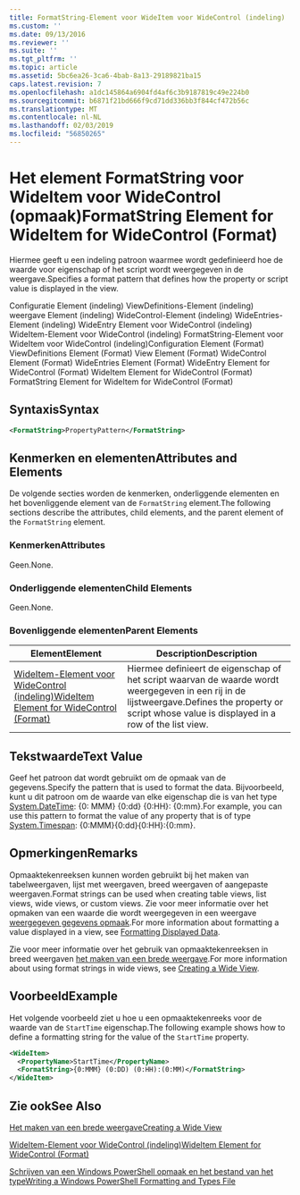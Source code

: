 ```yaml
---
title: FormatString-Element voor WideItem voor WideControl (indeling) | Microsoft Docs
ms.custom: ''
ms.date: 09/13/2016
ms.reviewer: ''
ms.suite: ''
ms.tgt_pltfrm: ''
ms.topic: article
ms.assetid: 5bc6ea26-3ca6-4bab-8a13-29189821ba15
caps.latest.revision: 7
ms.openlocfilehash: a1dc145864a6904fd4af6c3b9187819c49e224b0
ms.sourcegitcommit: b6871f21bd666f9cd71dd336bb3f844cf472b56c
ms.translationtype: MT
ms.contentlocale: nl-NL
ms.lasthandoff: 02/03/2019
ms.locfileid: "56850265"
---
```

# <a name="formatstring-element-for-wideitem-for-widecontrol-format"></a><span data-ttu-id="1b4b7-102">Het element FormatString voor WideItem voor WideControl (opmaak)</span><span class="sxs-lookup"><span data-stu-id="1b4b7-102">FormatString Element for WideItem for WideControl (Format)</span></span>

<span data-ttu-id="1b4b7-103">Hiermee geeft u een indeling patroon waarmee wordt gedefinieerd hoe de waarde voor eigenschap of het script wordt weergegeven in de weergave.</span><span class="sxs-lookup"><span data-stu-id="1b4b7-103">Specifies a format pattern that defines how the property or script value is displayed in the view.</span></span>

<span data-ttu-id="1b4b7-104">Configuratie Element (indeling) ViewDefinitions-Element (indeling) weergave Element (indeling) WideControl-Element (indeling) WideEntries-Element (indeling) WideEntry Element voor WideControl (indeling) WideItem-Element voor WideControl (indeling) FormatString-Element voor WideItem voor WideControl (indeling)</span><span class="sxs-lookup"><span data-stu-id="1b4b7-104">Configuration Element (Format) ViewDefinitions Element (Format) View Element (Format) WideControl Element (Format) WideEntries Element (Format) WideEntry Element for WideControl (Format) WideItem Element for WideControl (Format) FormatString Element for WideItem for WideControl (Format)</span></span>

## <a name="syntax"></a><span data-ttu-id="1b4b7-105">Syntaxis</span><span class="sxs-lookup"><span data-stu-id="1b4b7-105">Syntax</span></span>

```xml
<FormatString>PropertyPattern</FormatString>
```

## <a name="attributes-and-elements"></a><span data-ttu-id="1b4b7-106">Kenmerken en elementen</span><span class="sxs-lookup"><span data-stu-id="1b4b7-106">Attributes and Elements</span></span>

<span data-ttu-id="1b4b7-107">De volgende secties worden de kenmerken, onderliggende elementen en het bovenliggende element van de `FormatString` element.</span><span class="sxs-lookup"><span data-stu-id="1b4b7-107">The following sections describe the attributes, child elements, and the parent element of the `FormatString` element.</span></span>

### <a name="attributes"></a><span data-ttu-id="1b4b7-108">Kenmerken</span><span class="sxs-lookup"><span data-stu-id="1b4b7-108">Attributes</span></span>

<span data-ttu-id="1b4b7-109">Geen.</span><span class="sxs-lookup"><span data-stu-id="1b4b7-109">None.</span></span>

### <a name="child-elements"></a><span data-ttu-id="1b4b7-110">Onderliggende elementen</span><span class="sxs-lookup"><span data-stu-id="1b4b7-110">Child Elements</span></span>

<span data-ttu-id="1b4b7-111">Geen.</span><span class="sxs-lookup"><span data-stu-id="1b4b7-111">None.</span></span>

### <a name="parent-elements"></a><span data-ttu-id="1b4b7-112">Bovenliggende elementen</span><span class="sxs-lookup"><span data-stu-id="1b4b7-112">Parent Elements</span></span>

|<span data-ttu-id="1b4b7-113">Element</span><span class="sxs-lookup"><span data-stu-id="1b4b7-113">Element</span></span>|<span data-ttu-id="1b4b7-114">Description</span><span class="sxs-lookup"><span data-stu-id="1b4b7-114">Description</span></span>|
|-------------|-----------------|
|[<span data-ttu-id="1b4b7-115">WideItem-Element voor WideControl (indeling)</span><span class="sxs-lookup"><span data-stu-id="1b4b7-115">WideItem Element for WideControl (Format)</span></span>](./wideitem-element-for-widecontrol-format.md)|<span data-ttu-id="1b4b7-116">Hiermee definieert de eigenschap of het script waarvan de waarde wordt weergegeven in een rij in de lijstweergave.</span><span class="sxs-lookup"><span data-stu-id="1b4b7-116">Defines the property or script whose value is displayed in a row of the list view.</span></span>|

## <a name="text-value"></a><span data-ttu-id="1b4b7-117">Tekstwaarde</span><span class="sxs-lookup"><span data-stu-id="1b4b7-117">Text Value</span></span>

<span data-ttu-id="1b4b7-118">Geef het patroon dat wordt gebruikt om de opmaak van de gegevens.</span><span class="sxs-lookup"><span data-stu-id="1b4b7-118">Specify the pattern that is used to format the data.</span></span> <span data-ttu-id="1b4b7-119">Bijvoorbeeld, kunt u dit patroon om de waarde van elke eigenschap die is van het type [System.DateTime](/dotnet/api/System.TimeSpan): {0: MMM} {0:dd} {0:HH}: {0:mm}.</span><span class="sxs-lookup"><span data-stu-id="1b4b7-119">For example, you can use this pattern to format the value of any property that is of type [System.Timespan](/dotnet/api/System.TimeSpan): {0:MMM}{0:dd}{0:HH}:{0:mm}.</span></span>

## <a name="remarks"></a><span data-ttu-id="1b4b7-120">Opmerkingen</span><span class="sxs-lookup"><span data-stu-id="1b4b7-120">Remarks</span></span>

<span data-ttu-id="1b4b7-121">Opmaaktekenreeksen kunnen worden gebruikt bij het maken van tabelweergaven, lijst met weergaven, breed weergaven of aangepaste weergaven.</span><span class="sxs-lookup"><span data-stu-id="1b4b7-121">Format strings can be used when creating table views, list views, wide views, or custom views.</span></span> <span data-ttu-id="1b4b7-122">Zie voor meer informatie over het opmaken van een waarde die wordt weergegeven in een weergave [weergegeven gegevens opmaak](./formatting-displayed-data.md).</span><span class="sxs-lookup"><span data-stu-id="1b4b7-122">For more information about formatting a value displayed in a view, see [Formatting Displayed Data](./formatting-displayed-data.md).</span></span>

<span data-ttu-id="1b4b7-123">Zie voor meer informatie over het gebruik van opmaaktekenreeksen in breed weergaven [het maken van een brede weergave](./creating-a-wide-view.md).</span><span class="sxs-lookup"><span data-stu-id="1b4b7-123">For more information about using format strings in wide views, see [Creating a Wide View](./creating-a-wide-view.md).</span></span>

## <a name="example"></a><span data-ttu-id="1b4b7-124">Voorbeeld</span><span class="sxs-lookup"><span data-stu-id="1b4b7-124">Example</span></span>

<span data-ttu-id="1b4b7-125">Het volgende voorbeeld ziet u hoe u een opmaaktekenreeks voor de waarde van de `StartTime` eigenschap.</span><span class="sxs-lookup"><span data-stu-id="1b4b7-125">The following example shows how to define a formatting string for the value of the `StartTime` property.</span></span>

```xml
<WideItem>
  <PropertyName>StartTime</PropertyName>
  <FormatString>{0:MMM} (0:DD) (0:HH):(0:MM)</FormatString>
</WideItem>
```

## <a name="see-also"></a><span data-ttu-id="1b4b7-126">Zie ook</span><span class="sxs-lookup"><span data-stu-id="1b4b7-126">See Also</span></span>

[<span data-ttu-id="1b4b7-127">Het maken van een brede weergave</span><span class="sxs-lookup"><span data-stu-id="1b4b7-127">Creating a Wide View</span></span>](./creating-a-wide-view.md)

[<span data-ttu-id="1b4b7-128">WideItem-Element voor WideControl (indeling)</span><span class="sxs-lookup"><span data-stu-id="1b4b7-128">WideItem Element for WideControl (Format)</span></span>](./wideitem-element-for-widecontrol-format.md)

[<span data-ttu-id="1b4b7-129">Schrijven van een Windows PowerShell opmaak en het bestand van het type</span><span class="sxs-lookup"><span data-stu-id="1b4b7-129">Writing a Windows PowerShell Formatting and Types File</span></span>](./writing-a-powershell-formatting-file.md)
